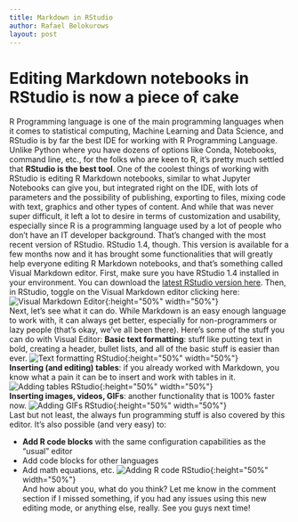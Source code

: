 ```yaml
---
title: Markdown in RStudio
author: Rafael Belokurows
layout: post
---
```


# Editing Markdown notebooks in RStudio is now a piece of cake

R Programming language is one of the main programming languages when it comes to statistical computing, Machine Learning and Data Science, and RStudio is by far the best IDE for working with R Programming Language. Unlike Python where you have dozens of options like Conda, Notebooks, command line, etc., for the folks who are keen to R, it’s pretty much settled that **RStudio is the best tool**.
One of the coolest things of working with RStudio is editing R Markdown notebooks, similar to what Jupyter Notebooks can give you, but integrated right on the IDE, with lots of parameters and the possibility of publishing, exporting to files, mixing code with text, graphics and other types of content. And while that was never super difficult, it left a lot to desire in terms of customization and usability, especially since R is a programming language used by a lot of people who don’t have an IT developer background.
That’s changed with the most recent version of RStudio. RStudio 1.4, though. This version is available for a few months now and it has brought some functionalities that will greatly help everyone editing R Markdown notebooks, and that’s something called Visual Markdown editor.
First, make sure you have RStudio 1.4 installed in your environment. You can download the [latest RStudio version here](https://rstudio.com/products/rstudio/download/).
Then, in RStudio, toggle on the Visual Markdown editor clicking here:
![Visual Markdown Editor](https://miro.medium.com/max/875/1*AGovNAZGFxY0Q6Sh-oBesw.png "Visual Markdown Editor"){:height="50%" width="50%"}  
Next, let’s see what it can do. While Markdown is an easy enough language to work with, it can always get better, especially for non-programmers or lazy people (that’s okay, we’ve all been there). Here’s some of the stuff you can do with Visual Editor:
**Basic text formatting**: stuff like putting text in bold, creating a header, bullet lists, and all of the basic stuff is easier than ever.
![Text formatting RStudio](https://miro.medium.com/max/875/1*s5005jlkLq0-aHX72iUTeA.gif "Text Formatting in RStudio Markdown"){:height="50%" width="50%"}  
**Inserting (and editing) tables**: if you already worked with Markdown, you know what a pain it can be to insert and work with tables in it.
![Adding tables RStudio](https://miro.medium.com/max/2700/1*hF2cEdwL7GnUzCyXuCy87A.gif "Adding tables RStudio"){:height="50%" width="50%"}  
**Inserting images, videos, GIFs**: another functionality that is 100% faster now.
![Adding GIFs RStudio](https://miro.medium.com/max/2700/1*aSo7goIZVbIkV3q50WqmbA.gif "Adding GIFs RStudio"){:height="50%" width="50%"}  
Last but not least, the always fun programming stuff is also covered by this editor. It’s also possible (and very easy) to:
- **Add R code blocks** with the same configuration capabilities as the “usual” editor
- Add code blocks for other languages
- Add math equations, etc.
![Adding R code RStudio](https://miro.medium.com/max/2700/1*yjacuFQdxIkISXTYPOuqng.png "Adding R code RStudio"){:height="50%" width="50%"}  
And how about you, what do you think? Let me know in the comment section if I missed something, if you had any issues using this new editing mode, or anything else, really.
See you guys next time!

